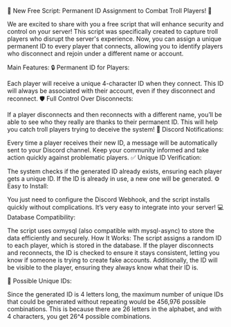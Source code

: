 🎉 New Free Script: Permanent ID Assignment to Combat Troll Players! 🎉

We are excited to share with you a free script that will enhance security and control on your server! This script was specifically created to capture troll players who disrupt the server's experience. Now, you can assign a unique permanent ID to every player that connects, allowing you to identify players who disconnect and rejoin under a different name or account.

Main Features:
🔒 Permanent ID for Players:

Each player will receive a unique 4-character ID when they connect. This ID will always be associated with their account, even if they disconnect and reconnect.
🛡️ Full Control Over Disconnects:

If a player disconnects and then reconnects with a different name, you’ll be able to see who they really are thanks to their permanent ID. This will help you catch troll players trying to deceive the system!
📢 Discord Notifications:

Every time a player receives their new ID, a message will be automatically sent to your Discord channel. Keep your community informed and take action quickly against problematic players.
✅ Unique ID Verification:

The system checks if the generated ID already exists, ensuring each player gets a unique ID. If the ID is already in use, a new one will be generated.
⚙️ Easy to Install:

You just need to configure the Discord Webhook, and the script installs quickly without complications. It’s very easy to integrate into your server!
💻 Database Compatibility:

The script uses oxmysql (also compatible with mysql-async) to store the data efficiently and securely.
How It Works:
The script assigns a random ID to each player, which is stored in the database. If the player disconnects and reconnects, the ID is checked to ensure it stays consistent, letting you know if someone is trying to create fake accounts. Additionally, the ID will be visible to the player, ensuring they always know what their ID is.

🔢 Possible Unique IDs:

Since the generated ID is 4 letters long, the maximum number of unique IDs that could be generated without repeating would be 456,976 possible combinations. This is because there are 26 letters in the alphabet, and with 4 characters, you get 26^4 possible combinations.